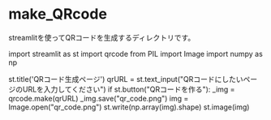 # make_QRcode
streamlitを使ってQRコードを生成するディレクトリです。

import streamlit as st
import qrcode
from PIL import Image
import numpy as np

st.title('QRコード生成ページ')
qrURL = st.text_input("QRコードにしたいページのURLを入力してください")
if st.button("QRコードを作る"):
    _img = qrcode.make(qrURL)
    _img.save("qr_code.png")
    img = Image.open("qr_code.png")
    st.write(np.array(img).shape)
    st.image(img)
